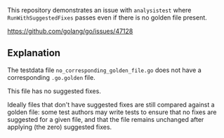 This repository demonstrates an issue with `analysistest` where `RunWithSuggestedFixes`
passes even if there is no golden file present.

https://github.com/golang/go/issues/47128

## Explanation

The testdata file `no_corresponding_golden_file.go` does not have a corresponding
`.go.golden` file.

This file has no suggested fixes.

Ideally files that don't have suggested fixes are still compared
against a golden file: some test authors may write tests to ensure
that no fixes are suggested for a given file, and that the file remains
unchanged after applying (the zero) suggested fixes.
